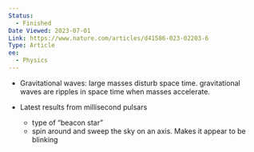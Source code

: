 ```yaml
---
Status:
  - Finished
Date Viewed: 2023-07-01
Link: https://www.nature.com/articles/d41586-023-02203-6
Type: Article
ee:
  - Physics
---
```

- Gravitational waves: large masses disturb space time. gravitational waves are ripples in space time when masses accelerate.
- Latest results from millisecond pulsars
    
    - type of “beacon star”
    - spin around and sweep the sky on an axis. Makes it appear to be blinking